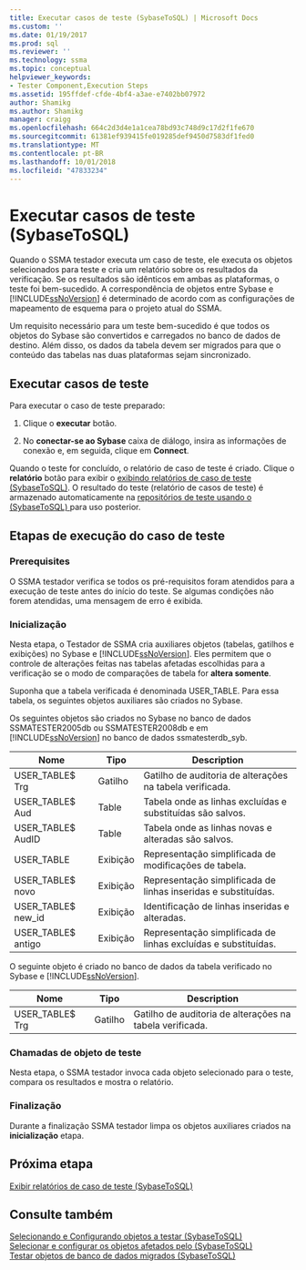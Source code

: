```yaml
---
title: Executar casos de teste (SybaseToSQL) | Microsoft Docs
ms.custom: ''
ms.date: 01/19/2017
ms.prod: sql
ms.reviewer: ''
ms.technology: ssma
ms.topic: conceptual
helpviewer_keywords:
- Tester Component,Execution Steps
ms.assetid: 195ffdef-cfde-4bf4-a3ae-e7402bb07972
author: Shamikg
ms.author: Shamikg
manager: craigg
ms.openlocfilehash: 664c2d3d4e1a1cea78bd93c748d9c17d2f1fe670
ms.sourcegitcommit: 61381ef939415fe019285def9450d7583df1fed0
ms.translationtype: MT
ms.contentlocale: pt-BR
ms.lasthandoff: 10/01/2018
ms.locfileid: "47833234"
---
```

# <a name="running-test-cases-sybasetosql"></a>Executar casos de teste (SybaseToSQL)
Quando o SSMA testador executa um caso de teste, ele executa os objetos selecionados para teste e cria um relatório sobre os resultados da verificação. Se os resultados são idênticos em ambas as plataformas, o teste foi bem-sucedido. A correspondência de objetos entre Sybase e [!INCLUDE[ssNoVersion](../../includes/ssnoversion-md.md)] é determinado de acordo com as configurações de mapeamento de esquema para o projeto atual do SSMA.  
  
Um requisito necessário para um teste bem-sucedido é que todos os objetos do Sybase são convertidos e carregados no banco de dados de destino. Além disso, os dados da tabela devem ser migrados para que o conteúdo das tabelas nas duas plataformas sejam sincronizado.  
  
## <a name="run-test-case"></a>Executar casos de teste  
Para executar o caso de teste preparado:  
  
1.  Clique o **executar** botão.  
  
2.  No **conectar-se ao Sybase** caixa de diálogo, insira as informações de conexão e, em seguida, clique em **Connect**.  
  
Quando o teste for concluído, o relatório de caso de teste é criado. Clique o **relatório** botão para exibir o [exibindo relatórios de caso de teste &#40;SybaseToSQL&#41;](../../ssma/sybase/viewing-test-case-reports-sybasetosql.md). O resultado do teste (relatório de casos de teste) é armazenado automaticamente na [repositórios de teste usando o &#40;SybaseToSQL&#41; ](../../ssma/sybase/using-test-repositories-sybasetosql.md) para uso posterior.  
  
## <a name="test-case-execution-steps"></a>Etapas de execução do caso de teste  
  
### <a name="prerequisites"></a>Prerequisites  
O SSMA testador verifica se todos os pré-requisitos foram atendidos para a execução de teste antes do início do teste. Se algumas condições não forem atendidas, uma mensagem de erro é exibida.  
  
### <a name="initialization"></a>Inicialização  
Nesta etapa, o Testador de SSMA cria auxiliares objetos (tabelas, gatilhos e exibições) no Sybase e [!INCLUDE[ssNoVersion](../../includes/ssnoversion-md.md)]. Eles permitem que o controle de alterações feitas nas tabelas afetadas escolhidas para a verificação se o modo de comparações de tabela for **altera somente**.  
  
Suponha que a tabela verificada é denominada USER_TABLE. Para essa tabela, os seguintes objetos auxiliares são criados no Sybase.  
  
Os seguintes objetos são criados no Sybase no banco de dados SSMATESTER2005db ou SSMATESTER2008db e em [!INCLUDE[ssNoVersion](../../includes/ssnoversion-md.md)] no banco de dados ssmatesterdb_syb.  
  
|Nome|Tipo|Description|  
|--------|--------|---------------|  
|USER_TABLE$ Trg|Gatilho|Gatilho de auditoria de alterações na tabela verificada.|  
|USER_TABLE$ Aud|Table|Tabela onde as linhas excluídas e substituídas são salvos.|  
|USER_TABLE$ AudID|Table|Tabela onde as linhas novas e alteradas são salvos.|  
|USER_TABLE|Exibição|Representação simplificada de modificações de tabela.|  
|USER_TABLE$ novo|Exibição|Representação simplificada de linhas inseridas e substituídas.|  
|USER_TABLE$ new_id|Exibição|Identificação de linhas inseridas e alteradas.|  
|USER_TABLE$ antigo|Exibição|Representação simplificada de linhas excluídas e substituídas.|  
  
O seguinte objeto é criado no banco de dados da tabela verificado no Sybase e [!INCLUDE[ssNoVersion](../../includes/ssnoversion-md.md)].  
  
|Nome|Tipo|Description|  
|--------|--------|---------------|  
|USER_TABLE$ Trg|Gatilho|Gatilho de auditoria de alterações na tabela verificada.|  
  
### <a name="test-object-calls"></a>Chamadas de objeto de teste  
Nesta etapa, o SSMA testador invoca cada objeto selecionado para o teste, compara os resultados e mostra o relatório.  
  
### <a name="finalization"></a>Finalização  
Durante a finalização SSMA testador limpa os objetos auxiliares criados na **inicialização** etapa.  
  
## <a name="next-step"></a>Próxima etapa  
[Exibir relatórios de caso de teste &#40;SybaseToSQL&#41;](../../ssma/sybase/viewing-test-case-reports-sybasetosql.md)  
  
## <a name="see-also"></a>Consulte também  
[Selecionando e Configurando objetos a testar &#40;SybaseToSQL&#41;](../../ssma/sybase/selecting-and-configuring-objects-to-test-sybasetosql.md)  
[Selecionar e configurar os objetos afetados pelo &#40;SybaseToSQL&#41;](../../ssma/sybase/selecting-and-configuring-affected-objects-sybasetosql.md)  
[Testar objetos de banco de dados migrados &#40;SybaseToSQL&#41;](../../ssma/sybase/testing-migrated-database-objects-sybasetosql.md)  
  
